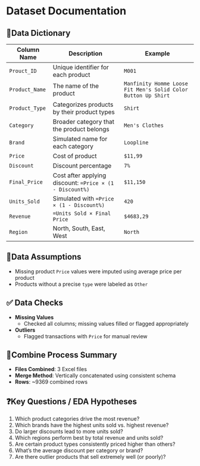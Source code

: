 # Dataset Documentation

## 📜Data Dictionary

| Column Name | Description | Example |
| --- | --- | --- |
| `Prouct_ID` | Unique identifier for each product | `M001` |
| `Product_Name` | The name of the product | `Manfinity Homme Loose Fit Men's Solid Color Button Up Shirt` |
| `Product_Type` | Categorizes products by their product types | `Shirt` |
| `Category` | Broader category that the product belongs | `Men's Clothes` |
| `Brand` | Simulated name for each category | `Loopline` |
| `Price` | Cost of product | `$11,99` |
| `Discount` | Discount percentage | `7%` |
| `Final_Price` | Cost after applying discount: `=Price × (1 - Discount%)` | `$11,150` |
| `Units_Sold` | Simulated with `=Price × (1 - Discount%)` | `420` |
| `Revenue` | `=Units Sold × Final Price` | `$4683,29` |
| `Region` | North, South, East, West | `North` |

## 🧠Data Assumptions

- Missing product `Price` values were imputed using average price per product
- Products without a precise `type` were labeled as `Other`

## ✅ Data Checks

- **Missing Values**
    - Checked all columns; missing values filled or flagged appropriately
- **Outliers**
    - Flagged transactions with `Price` for manual review

## 🔗Combine Process Summary

- **Files Combined**: 3 Excel files
- **Merge Method**: Vertically concatenated using consistent schema
- **Rows**: ~9369 combined rows

## ❓Key Questions / EDA Hypotheses

1. Which product categories drive the most revenue?
2. Which brands have the highest units sold vs. highest revenue?
3. Do larger discounts lead to more units sold?
4. Which regions perform best by total revenue and units sold?
5. Are certain product types consistently priced higher than others?
6. What’s the average discount per category or brand?
7. Are there outlier products that sell extremely well (or poorly)?
